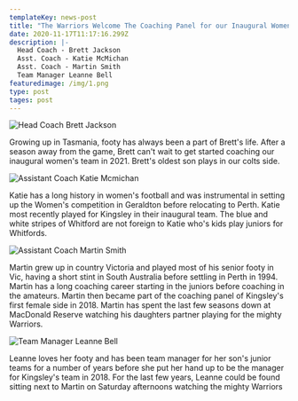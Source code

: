 ```yaml
---
templateKey: news-post
title: "The Warriors Welcome The Coaching Panel for our Inaugural Womens Side "
date: 2020-11-17T11:17:16.299Z
description: |-
  Head Coach - Brett Jackson
  Asst. Coach - Katie McMichan
  Asst. Coach - Martin Smith
  Team Manager Leanne Bell
featuredimage: /img/1.png
type: post
tages: post
---
```

![Head Coach Brett Jackson](/img/2.png)

Growing up in Tasmania, footy has always been a part of Brett's life. After a season away from the game, Brett can't wait to get started coaching our inaugural women's team in 2021. Brett's oldest son plays in our colts side.

![Assistant Coach Katie Mcmichan](/img/3.png)

Katie has a long history in women's football and was instrumental in setting up the Women's competition in Geraldton before relocating to Perth. Katie most recently played for Kingsley in their inaugural team. The blue and white stripes of Whitford are not foreign to Katie who's kids play juniors for Whitfords.

![Assistant Coach Martin Smith](/img/4.png)

Martin grew up in country Victoria and played most of his senior footy in Vic, having a short stint in South Australia before settling in Perth in 1994. Martin has  a long coaching career starting in the juniors before coaching in the amateurs. Martin then became part of the coaching panel of Kingsley's first female side in 2018. Martin has spent the last few seasons down at MacDonald Reserve watching his daughters partner playing for the mighty Warriors. 

![Team Manager Leanne Bell](/img/5.png)

 Leanne loves her footy and has been team manager for her son's junior teams for a number of years before she put her hand up to be the manager for Kingsley's team in 2018. For the last few years, Leanne could be found sitting next to Martin on Saturday afternoons watching the mighty Warriors